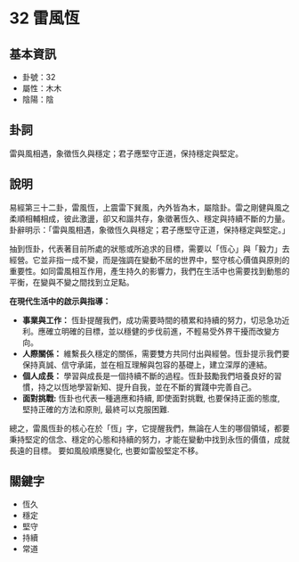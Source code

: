 # 32 雷風恆

## 基本資訊
- 卦號：32
- 屬性：木木
- 陰陽：陰

## 卦詞
雷與風相遇，象徵恆久與穩定；君子應堅守正道，保持穩定與堅定。

## 說明
易經第三十二卦，雷風恆，上震雷下巽風，內外皆為木，屬陰卦。雷之剛健與風之柔順相輔相成，彼此激盪，卻又和諧共存，象徵著恆久、穩定與持續不斷的力量。卦辭明示：「雷與風相遇，象徵恆久與穩定；君子應堅守正道，保持穩定與堅定。」

抽到恆卦，代表著目前所處的狀態或所追求的目標，需要以「恆心」與「毅力」去經營。它並非指一成不變，而是強調在變動不居的世界中，堅守核心價值與原則的重要性。如同雷風相互作用，產生持久的影響力，我們在生活中也需要找到動態的平衡，在變與不變之間找到立足點。

**在現代生活中的啟示與指導：**

*   **事業與工作：** 恆卦提醒我們，成功需要時間的積累和持續的努力，切忌急功近利。應確立明確的目標，並以穩健的步伐前進，不輕易受外界干擾而改變方向。
*   **人際關係：** 維繫長久穩定的關係，需要雙方共同付出與經營。恆卦提示我們要保持真誠、信守承諾，並在相互理解與包容的基礎上，建立深厚的連結。
*   **個人成長：** 學習與成長是一個持續不斷的過程。恆卦鼓勵我們培養良好的習慣，持之以恆地學習新知、提升自我，並在不斷的實踐中完善自己。
* **面對挑戰:** 恆卦也代表一種適應和持續, 即使面對挑戰, 也要保持正面的態度, 堅持正確的方法和原則, 最終可以克服困難.

總之，雷風恆卦的核心在於「恆」字，它提醒我們，無論在人生的哪個領域，都要秉持堅定的信念、穩定的心態和持續的努力，才能在變動中找到永恆的價值，成就長遠的目標。 要如風般順應變化, 也要如雷般堅定不移。

## 關鍵字
- 恆久
- 穩定
- 堅守
- 持續
- 常道
